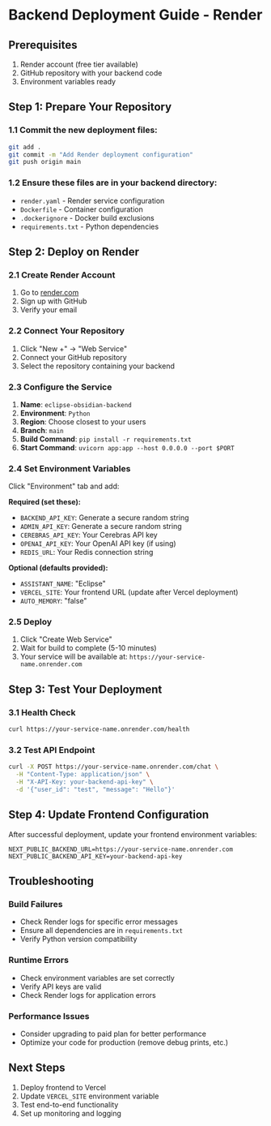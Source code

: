 # Backend Deployment Guide - Render

## Prerequisites
1. Render account (free tier available)
2. GitHub repository with your backend code
3. Environment variables ready

## Step 1: Prepare Your Repository

### 1.1 Commit the new deployment files:
```bash
git add .
git commit -m "Add Render deployment configuration"
git push origin main
```

### 1.2 Ensure these files are in your backend directory:
- `render.yaml` - Render service configuration
- `Dockerfile` - Container configuration
- `.dockerignore` - Docker build exclusions
- `requirements.txt` - Python dependencies

## Step 2: Deploy on Render

### 2.1 Create Render Account
1. Go to [render.com](https://render.com)
2. Sign up with GitHub
3. Verify your email

### 2.2 Connect Your Repository
1. Click "New +" → "Web Service"
2. Connect your GitHub repository
3. Select the repository containing your backend

### 2.3 Configure the Service
1. **Name**: `eclipse-obsidian-backend`
2. **Environment**: `Python`
3. **Region**: Choose closest to your users
4. **Branch**: `main`
5. **Build Command**: `pip install -r requirements.txt`
6. **Start Command**: `uvicorn app:app --host 0.0.0.0 --port $PORT`

### 2.4 Set Environment Variables
Click "Environment" tab and add:

**Required (set these):**
- `BACKEND_API_KEY`: Generate a secure random string
- `ADMIN_API_KEY`: Generate a secure random string
- `CEREBRAS_API_KEY`: Your Cerebras API key
- `OPENAI_API_KEY`: Your OpenAI API key (if using)
- `REDIS_URL`: Your Redis connection string

**Optional (defaults provided):**
- `ASSISTANT_NAME`: "Eclipse"
- `VERCEL_SITE`: Your frontend URL (update after Vercel deployment)
- `AUTO_MEMORY`: "false"

### 2.5 Deploy
1. Click "Create Web Service"
2. Wait for build to complete (5-10 minutes)
3. Your service will be available at: `https://your-service-name.onrender.com`

## Step 3: Test Your Deployment

### 3.1 Health Check
```bash
curl https://your-service-name.onrender.com/health
```

### 3.2 Test API Endpoint
```bash
curl -X POST https://your-service-name.onrender.com/chat \
  -H "Content-Type: application/json" \
  -H "X-API-Key: your-backend-api-key" \
  -d '{"user_id": "test", "message": "Hello"}'
```

## Step 4: Update Frontend Configuration

After successful deployment, update your frontend environment variables:
```env
NEXT_PUBLIC_BACKEND_URL=https://your-service-name.onrender.com
NEXT_PUBLIC_BACKEND_API_KEY=your-backend-api-key
```

## Troubleshooting

### Build Failures
- Check Render logs for specific error messages
- Ensure all dependencies are in `requirements.txt`
- Verify Python version compatibility

### Runtime Errors
- Check environment variables are set correctly
- Verify API keys are valid
- Check Render logs for application errors

### Performance Issues
- Consider upgrading to paid plan for better performance
- Optimize your code for production (remove debug prints, etc.)

## Next Steps
1. Deploy frontend to Vercel
2. Update `VERCEL_SITE` environment variable
3. Test end-to-end functionality
4. Set up monitoring and logging
